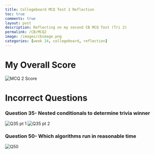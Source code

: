 ```yaml
---
title: Collegeboard MCQ Test 2 Reflection
toc: true
comments: true
layout: post
description: Reflecting on my second CB MCQ Test (Tri 2)
permalink: /CB/MCQ2
image: /images/cbimage.png
categories: [week 24, collegeboard, reflection]
---
```



# My Overall Score

![MCQ 2 Score]({{site.baseurl}}/images/mcqresult.png)

# Incorrect Questions

### Question 35- Nested conditionals to determine trivia winner
![Q35 pt 1]({{site.baseurl}}/images/q35pt1.png)
![Q35 pt 2]({{site.baseurl}}/images/q35pt2.png)


### Question 50- Which algorithms run in reasonable time
![Q50]({{site.baseurl}}/images/q50.png)
